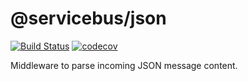 # @servicebus/json
[![Build Status](https://travis-ci.org/servicebus/json.svg?branch=master)](https://travis-ci.org/servicebus/json)
[![codecov](https://codecov.io/gh/servicebus/json/branch/master/graph/badge.svg)](https://codecov.io/gh/servicebus/json)

Middleware to parse incoming JSON message content.